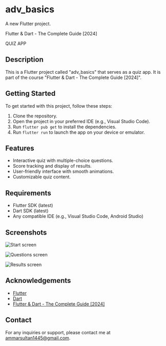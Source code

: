 # adv_basics

A new Flutter project.

Flutter & Dart - The Complete Guide [2024]

QUIZ APP
## Description
This is a Flutter project called "adv_basics" that serves as a quiz app. It is part of the course "Flutter & Dart - The Complete Guide [2024]".

## Getting Started
To get started with this project, follow these steps:

1. Clone the repository.
2. Open the project in your preferred IDE (e.g., Visual Studio Code).
3. Run `flutter pub get` to install the dependencies.
4. Run `flutter run` to launch the app on your device or emulator.

## Features
- Interactive quiz with multiple-choice questions.
- Score tracking and display of results.
- User-friendly interface with smooth animations.
- Customizable quiz content.

## Requirements
- Flutter SDK (latest)
- Dart SDK (latest)
- Any compatible IDE (e.g., Visual Studio Code, Android Studio)

## Screenshots

![Start screen](<Simulator Screenshot - iPhone 15 Pro - 2024-07-19 at 10.38.22.png>)

![Questions screen](<Simulator Screenshot - iPhone 15 Pro - 2024-07-19 at 10.38.29.png>)

![Results screen](<Simulator Screenshot - iPhone 15 Pro - 2024-07-19 at 10.39.32.png>)


## Acknowledgements
- [Flutter](https://flutter.dev/)
- [Dart](https://dart.dev/)
- [Flutter & Dart - The Complete Guide [2024]](https://www.udemy.com/course/learn-flutter-dart-to-build-ios-android-apps/)

## Contact
For any inquiries or support, please contact me at [ammarsultan1445@gmail.com](mailto:ammarsultan1445@gmail.com).